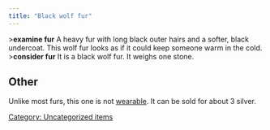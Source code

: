 ```yaml
---
title: "Black wolf fur"
---
```


\>**examine fur**
A heavy fur with long black outer hairs and a softer, black undercoat.
This
wolf fur looks as if it could keep someone warm in the cold.
\>**consider fur**
It is a black wolf fur.
It weighs one stone.

## Other

Unlike most furs, this one is not [wearable](wear "wikilink"). It can be
sold for about 3 silver.

[Category: Uncategorized
items](Category:_Uncategorized_items "wikilink")